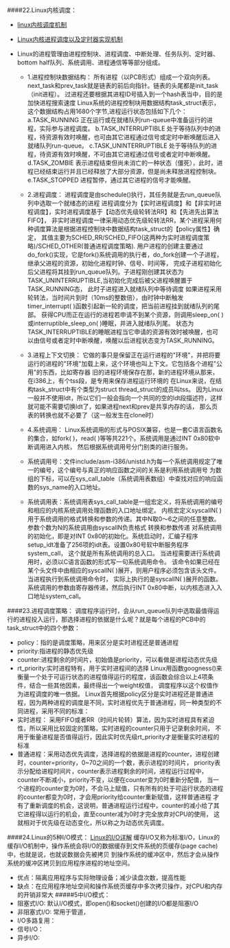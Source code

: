 ####22.Linux内核调度：
  * [linux内核调度机制](http://www.cppblog.com/baby-fly/archive/2011/01/27/139436.html)
  * [Linux内核进程调度以及定时器实现机制](http://www.cppblog.com/baby-fly/archive/2011/01/27/139436.html)
  * Linux的进程管理由进程控制块、进程调度、中断处理、任务队列、定时器、bottom half队列、系统调用、进程通信等等部分组成。
  
    * 1.进程控制块数据结构：
     所有进程（以PCB形式）组成一个双向列表。next_task和prev_task就是链表的前后向指针。链表的头尾都是init_task（init进程）。
     过进程还要根据其进程ID号插入到一个hash表当中，目的是加快进程搜索速度
     Linux系统的进程控制块用数据结构task_struct表示，这个数据结构占用1680个字节,进程运行状态包括如下几个：
     a.TASK_RUNNING  正在运行或在就绪队列run-queue中准备运行的进程，实际参与进程调度。
     b.TASK_INTERRUPTIBLE      处于等待队列中的进程，待资源有效时唤醒，也可由其它进程通过信号或定时中断唤醒后进入就绪队列run-queue。
     c.TASK_UNINTERRUPTIBLE 处于等待队列的进程，待资源有效时唤醒，不可由其它进程通过信号或者定时中断唤醒。
     d.TASK_ZOMBIE     表示进程结束但尚未消亡的一种状态（僵死），此时，进程已经结束运行并且已经释放了大部分资源，但是尚未释放进程控制块。
     e.TASK_STOPPED   进程暂停，通过其它进程的信号才能唤醒。
     
    * 2.进程调度：
     进程调度是由schedule()执行，其任务就是去run_queue队列中选取一个就绪态的进程
     进程调度分为【实时进程调度】和【非实时进程调度】，实时进程调度基于【动态优先级轮转法RR】和【先进先出算法FIFO】，
     非实时进程调度一律采用动态优先级轮转法RR，某个进程采用何种调度算法是根据进程控制块中数据结构task_struct的【policy属性】确定，
     其值主要为SCHED_RR/SCHED_FIFO(这两种为实时进程调度策略)/SCHED_OTHER(普通进程调度策略).
     用户进程的创建主要通过do_fork()实现，它是fork()系统调用的执行者，do_fork创建一个子进程，继承父进程的资源，初始化进程时钟、信号、时间等，
     完成子进程初始化后父进程将其挂到run_queue队列。子进程刚创建其状态为TASK_UNINTERRUPTIBLE,当初始化完成后被父进程唤醒置于TASK_RUNNING态，
     此时子进程进入就绪队列中等待调度
     如果进程采用轮转法，当时间片到时（10ms的整数倍），由时钟中断触发timer_interrupt( )函数引起新一轮的调度，把当前进程挂到就绪队列的尾部。
     获得CPU而正在运行的进程若申请不到某个资源，则调用sleep_on( )或interruptible_sleep_on( )睡眠，并进入就绪队列尾。
     状态为TASK_INTERRUPTIBLE的睡眠进程当它申请的资源有效时被唤醒，也可以由信号或者定时中断唤醒，唤醒以后进程状态变为TASK_RUNNING。
     
    * 3.进程上下文切换：
     它做的事只是保留正在运行进程的"环境"，并把将要运行的进程的"环境"加载上来，这个环境也叫上下文。它包括各个进程"公用"的东西，比如寄存器
     旧的进程环境保存在那，新的进程环境从那来，在i386上，有个tss段，是专用来保存进程运行环境的
     在Linux来说，在结构task_struct中有个类型为struct thread_struct的成员叫tss。
     因为Linux一般并不使用ldt，所以它们一般会指向一个共同的空的ldt段描述符，这样就可能不需要切换ldt了，如果进程next和prev是共享内存的话，
     那么页表的转换也就不必要了（这一般发生在clone时）
     
    * 4.系统调用：
     Linux系统调用的形式与POSIX兼容，也是一套C语言函数名的集合，如fork( )，read( )等等共221个。系统调用是通过INT 0x80软中断调用进入内核，
     然后根据系统调用号分门别类的进行服务。
     * 系统调用号：文件include/asm-i386/unistd.h为每一个系统调用规定了唯一的编号，这个编号与真正的响应函数之间的关系是利用系统调用号
     为数组的下标，可以在sys_call_table（系统调用表数组）中查找对应的响应函数的sys_name的入口地址。
     * 系统调用表：系统调用表sys_call_table是一组宏定义，将系统调用的编号和相应的内核系统调用处理函数的入口地址绑定。
     内核宏定义syscallN( )用于系统调用的格式转换和参数的传递。其中N取0～6之间的任意整数。参数个数为N的系统调用由syscallN负责格式
     转换和参数传递
     对系统调用的初始化，即是对INT 0x80的初始化。系统启动时，汇编子程序setup_idt准备了256项的idt表。设置0x80号软中断服务程序system_call，
     这个就是所有系统调用的总入口。
     当进程需要进行系统调用时，必须以C语言函数的形式写一句系统调用命令。
     该命令如果已经在某个头文件中由相应的syscallN( )展开，则用户程序必须包含该头文件。当进程执行到系统调用命令时，
     实际上执行的是syscallN( )展开的函数。系统调用的参数由寄存器传递，然后执行INT 0x80中断，以内核态进入入口地址system_call。

####23.进程调度策略：
 调度程序运行时，会从run_queue队列中选取最值得运行的进程投入运行，那选择进程的依据是什么呢？就是每个进程的PCB中的task_struct中的四个参数：
 * policy：指的是调度策略，用来区分是实时进程还是普通进程
 * priority:指进程的静态优先级
 * counter:进程剩余的时间片，初始值是priority，可以看做是进程动态优先级
 * rt_priority:实时进程特有，用于实时进程间的选择
 Linux用函数googness()来衡量一个处于可运行状态的进程值得运行的程度，该函数会综合以上4项条件，结合一些其他因素，最终得出一个weight权值，
 调度程序以这个权值作为进程调度的唯一依据。
 Linux首先根据policy区分是实时进程还是普通进程，因为两种进程的调度是不同，实时进程优先于普通进程，同一种类型的不同进程，采用不同的标准：
 * 实时进程： 采用FIFO或者RR（时间片轮转）算法，因为实时进程具有紧迫性，所以采用比较固定的策略，实时进程的counter只用于记录剩余时间，
  不用于衡量进程是否值得运行，因此实时优先级rt_priority才是衡量实时进程的标准
 * 普通进程：采用动态优先调度，选择进程的依据是进程的counter，进程创建时，counter=priority，0~70之间的一个数，表示进程的时间片，
  priority表示分配给进程时间片，counter表示进程剩余的时间，进程运行过程中，counter不断减小，priority不变，以便在counter变为0时重新分配值，
  当一个进程的counter变为0时，不会马上赋值，只有所有的处于可运行状态的进程的counter都变为0时，才会用priority给counter重新赋值，这样普通进程
  才有了重新调度的机会，这说明，普通进程运行过程中，counter的减小给了其它进程得以运行的机会，直至counter减为0时才完全放弃对CPU的使用，
  这就相对于优先级在动态变化，所以称之为动态优先调度。

####24.Linux的5种I/O模式：
[Linux的I/O详解](https://segmentfault.com/a/1190000003063859)
缓存I/O又称为标准I/O，Linux的缓存I/O机制中，操作系统会将I/O的数据缓存到文件系统的页缓存(page cache)中，也就是说，也就说数据会先被拷贝
到操作系统的缓冲区中，然后才会从操作系统的缓冲区拷贝到应用程序进程的地址空间。
* 优点：隔离应用程序与实际物理设备；减少读盘次数，提高性能
* 缺点：在应用程序地址空间和操作系统页缓存中多次拷贝操作，对CPU和内存的开销非常大
#####5中I/O模式：
* 阻塞式I/O: 默认I/O模式，即open()和socket()创建的I/O都是阻塞I/O
* 非阻塞式I/O: 常用于管道，
* I/O多路复用：
* 信号I/O：
* 异步I/O:
     
